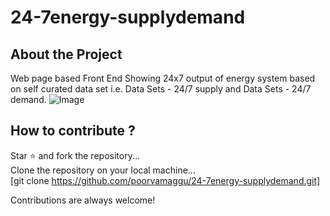 # 24-7energy-supplydemand
## About the Project
Web page based Front End Showing 24x7 output of energy system based on self curated data set i.e. Data Sets - 24/7 supply and Data Sets - 24/7 demand.
![Image](https://i.postimg.cc/yxzFkVVT/sd-img.png)
## How to contribute ?
Star ⭐ and fork the repository...<br />
Clone the repository on your local machine...<br />
  [git clone https://github.com/poorvamaggu/24-7energy-supplydemand.git]

Contributions are always welcome!

